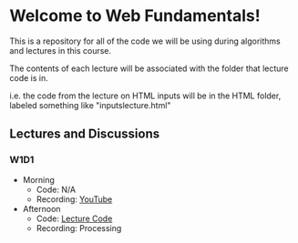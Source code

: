 # Welcome to Web Fundamentals!
This is a repository for all of the code we will be using during algorithms and lectures in this course.

The contents of each lecture will be associated with the folder that lecture code is in.

i.e. the code from the lecture on HTML inputs will be in the HTML folder, labeled something like "inputslecture.html"

## Lectures and Discussions
### W1D1
- Morning
    - Code: N/A
    - Recording: [YouTube](https://www.youtube.com/watch?v=SpkOzz1NNa8&ab_channel=Dojo_Instructor_Cody)
- Afternoon
    - Code: [Lecture Code](https://github.com/StevenCThaller/WF_June_21/blob/main/HTML/HTML_Intro/index.html)
    - Recording: Processing
